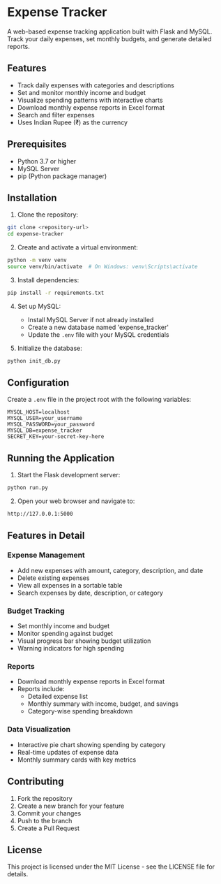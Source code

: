# Expense Tracker

A web-based expense tracking application built with Flask and MySQL. Track your daily expenses, set monthly budgets, and generate detailed reports.

## Features

- Track daily expenses with categories and descriptions
- Set and monitor monthly income and budget
- Visualize spending patterns with interactive charts
- Download monthly expense reports in Excel format
- Search and filter expenses
- Uses Indian Rupee (₹) as the currency

## Prerequisites

- Python 3.7 or higher
- MySQL Server
- pip (Python package manager)

## Installation

1. Clone the repository:
```bash
git clone <repository-url>
cd expense-tracker
```

2. Create and activate a virtual environment:
```bash
python -m venv venv
source venv/bin/activate  # On Windows: venv\Scripts\activate
```

3. Install dependencies:
```bash
pip install -r requirements.txt
```

4. Set up MySQL:
   - Install MySQL Server if not already installed
   - Create a new database named 'expense_tracker'
   - Update the `.env` file with your MySQL credentials

5. Initialize the database:
```bash
python init_db.py
```

## Configuration

Create a `.env` file in the project root with the following variables:
```
MYSQL_HOST=localhost
MYSQL_USER=your_username
MYSQL_PASSWORD=your_password
MYSQL_DB=expense_tracker
SECRET_KEY=your-secret-key-here
```

## Running the Application

1. Start the Flask development server:
```bash
python run.py
```

2. Open your web browser and navigate to:
```
http://127.0.0.1:5000
```

## Features in Detail

### Expense Management
- Add new expenses with amount, category, description, and date
- Delete existing expenses
- View all expenses in a sortable table
- Search expenses by date, description, or category

### Budget Tracking
- Set monthly income and budget
- Monitor spending against budget
- Visual progress bar showing budget utilization
- Warning indicators for high spending

### Reports
- Download monthly expense reports in Excel format
- Reports include:
  - Detailed expense list
  - Monthly summary with income, budget, and savings
  - Category-wise spending breakdown

### Data Visualization
- Interactive pie chart showing spending by category
- Real-time updates of expense data
- Monthly summary cards with key metrics

## Contributing

1. Fork the repository
2. Create a new branch for your feature
3. Commit your changes
4. Push to the branch
5. Create a Pull Request

## License

This project is licensed under the MIT License - see the LICENSE file for details. 